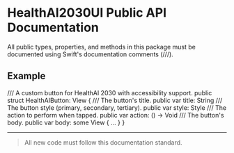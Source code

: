 # HealthAI2030UI Public API Documentation

All public types, properties, and methods in this package must be documented using Swift's documentation comments (///).

## Example

/// A custom button for HealthAI 2030 with accessibility support.
public struct HealthAIButton: View {
    /// The button's title.
    public var title: String
    /// The button style (primary, secondary, tertiary).
    public var style: Style
    /// The action to perform when tapped.
    public var action: () -> Void
    /// The button's body.
    public var body: some View { ... }
}

---

> All new code must follow this documentation standard.
